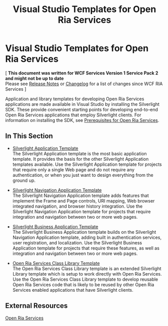 ﻿---
title: Visual Studio Templates for Open Ria Services
TOCTitle: Visual Studio Templates for Open Ria Services
ms:assetid: ea10117f-0096-43c4-b024-95383263d0cf
ms:mtpsurl: https://msdn.microsoft.com/en-us/library/Hh180771(v=VS.91)
ms:contentKeyID: 35437171
ms.date: 08/19/2013
mtps_version: v=VS.91
---

# Visual Studio Templates for Open Ria Services

\[ **This document was written for WCF Services Version 1 Service Pack 2 and might not be up to date** <br />
Please see [Release Notes](https://github.com/OpenRIAServices/OpenRiaServices/releases) or [Changelog](https://github.com/OpenRIAServices/OpenRiaServices/blob/main/Changelog.md) for a list of changes since WCF RIA Services \]

Application and library templates for developing Open Ria Services applications are made available in Visual Studio by installing the Silverlight SDK. These provide convenient starting points for developing end-to-end Open Ria Services applications that employ Silverlight clients. For information on installing the SDK, see [Prerequisites for Open Ria Services](gg512106.md).

## In This Section

  - [Silverlight Application Template](hh180770.md)  
    The Silverlight Application template is the most basic application template. It provides the basis for the other Silverlight Application templates available. Use the Silverlight Application template for projects that require only a single Web page and do not require any authentication, or when you just want to design everything from the ground up.

  - [Silverlight Navigation Application Template](hh180767.md)  
    The Silverlight Navigation Application template adds features that implement the Frame and Page controls, URI mapping, Web browser integrated navigation, and browser history integration. Use the Silverlight Navigation Application template for projects that require integration and navigation between two or more web pages.

  - [Silverlight Business Application Template](hh180769.md)  
    The Silverlight Business Application template builds on the Silverlight Navigation Application template, adding built in authentication services, user registration, and localization. Use the Silverlight Business Application template for projects that require these features, as well as integration and navigation between two or more web pages.

  - [Open Ria Services Class Library Template](hh180768.md)  
    The Open Ria Services Class Library template is an extended Silverlight Library template which is setup to work directly with Open Ria Services. Use the Open Ria Services Class Library template to develop reusable Open Ria Services code that is likely to be reused by other Open Ria Services enabled applications that have Silverlight clients.

## External Resources

[Open Ria Services](README.md)


